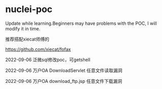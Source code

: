 # nuclei-poc
Update while learning.Beginners may have problems with the POC, I will modify it in time.

推荐搭配xiecat师傅的

https://github.com/xiecat/fofax

2022-09-06 泛微sql修改poc，可getshell

2022-09-06 万户OA DownloadServlet 任意文件读取漏洞

2022-09-06 万户OA download_ftp.jsp 任意文件下载漏洞
